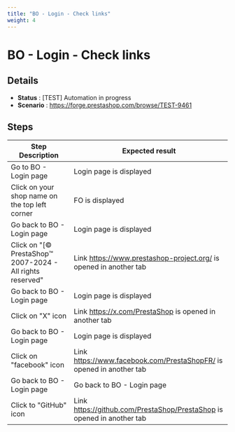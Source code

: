 ```yaml
---
title: "BO - Login - Check links"
weight: 4
---
```


# BO - Login - Check links
## Details
* **Status** : [TEST] Automation in progress
* **Scenario** : https://forge.prestashop.com/browse/TEST-9461

## Steps
| Step Description | Expected result |
| ----- | ----- |
| Go to BO - Login page | Login page is displayed |
| Click on your shop name on the top left corner | FO is displayed |
| Go back to BO - Login page | Login page is displayed |
| Click on "[© PrestaShop™ 2007-2024 - All rights reserved" | Link https://www.prestashop-project.org/ is opened in another tab |
| Go back to BO - Login page | Login page is displayed |
| Click on "X" icon | Link https://x.com/PrestaShop is opened in another tab |
| Go back to BO - Login page | Login page is displayed |
| Click on "facebook" icon | Link https://www.facebook.com/PrestaShopFR/ is opened in another tab |
| Go back to BO - Login page | Go back to BO - Login page |
| Click to "GitHub" icon | Link https://github.com/PrestaShop/PrestaShop is opened in another tab |
